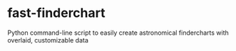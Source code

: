 # fast-finderchart
Python command-line script to easily create astronomical findercharts with overlaid, customizable data
